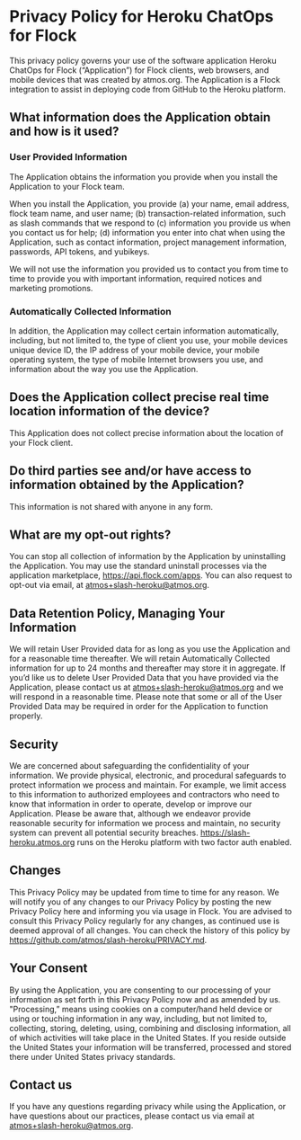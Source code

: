 # Privacy Policy for Heroku ChatOps for Flock

This privacy policy governs your use of the software application Heroku ChatOps for Flock (“Application”) for Flock clients, web browsers, and mobile devices that was created by atmos.org. The Application is a Flock integration to assist in deploying code from GitHub to the Heroku platform.

## What information does the Application obtain and how is it used?

### User Provided Information

The Application obtains the information you provide when you install the Application to your Flock team.

When you install the Application, you provide (a) your name, email address, flock team name, and user name; (b) transaction-related information, such as slash commands that we respond to (c) information you provide us when you contact us for help; (d) information you enter into chat when using the Application, such as contact information, project management information, passwords, API tokens, and yubikeys.

We will not use the information you provided us to contact you from time to time to provide you with important information, required notices and marketing promotions.

### Automatically Collected Information

In addition, the Application may collect certain information automatically, including, but not limited to, the type of client you use, your mobile devices unique device ID, the IP address of your mobile device, your mobile operating system, the type of mobile Internet browsers you use, and information about the way you use the Application.

## Does the Application collect precise real time location information of the device?

This Application does not collect precise information about the location of your Flock client.

## Do third parties see and/or have access to information obtained by the Application?

This information is not shared with anyone in any form.

## What are my opt-out rights?

You can stop all collection of information by the Application by uninstalling the Application. You may use the standard uninstall processes via the application marketplace, https://api.flock.com/apps. You can also request to opt-out via email, at atmos+slash-heroku@atmos.org.

## Data Retention Policy, Managing Your Information

We will retain User Provided data for as long as you use the Application and for a reasonable time thereafter. We will retain Automatically Collected information for up to 24 months and thereafter may store it in aggregate. If you’d like us to delete User Provided Data that you have provided via the Application, please contact us at atmos+slash-heroku@atmos.org and we will respond in a reasonable time. Please note that some or all of the User Provided Data may be required in order for the Application to function properly.

## Security

We are concerned about safeguarding the confidentiality of your information. We provide physical, electronic, and procedural safeguards to protect information we process and maintain. For example, we limit access to this information to authorized employees and contractors who need to know that information in order to operate, develop or improve our Application. Please be aware that, although we endeavor provide reasonable security for information we process and maintain, no security system can prevent all potential security breaches. https://slash-heroku.atmos.org runs on the Heroku platform with two factor auth enabled.

## Changes

This Privacy Policy may be updated from time to time for any reason. We will notify you of any changes to our Privacy Policy by posting the new Privacy Policy here and informing you via usage in Flock. You are advised to consult this Privacy Policy regularly for any changes, as continued use is deemed approval of all changes. You can check the history of this policy by https://github.com/atmos/slash-heroku/PRIVACY.md.

## Your Consent

By using the Application, you are consenting to our processing of your information as set forth in this Privacy Policy now and as amended by us. "Processing,” means using cookies on a computer/hand held device or using or touching information in any way, including, but not limited to, collecting, storing, deleting, using, combining and disclosing information, all of which activities will take place in the United States. If you reside outside the United States your information will be transferred, processed and stored there under United States privacy standards.

## Contact us

If you have any questions regarding privacy while using the Application, or have questions about our practices, please contact us via email at atmos+slash-heroku@atmos.org.
